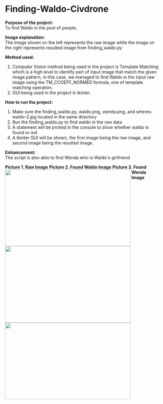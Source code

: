 # Finding-Waldo-Civdrone



<strong>Purpose of the project:</strong><br/>
To find Waldo in the pool of people.

<strong>Image explanation:</strong><br/>
The image shown on the left represents the raw image while the image on the right represents resulted image from finding_waldo.py

<strong>Method used:</strong><br/>
1. Computer Vision method being used in the project is Template Matching which is a high level to identify part of input image that match the given image pattern, in this case, we managed to find Waldo in the input raw image using the TM_CCOEFF_NORMED formula, one of template matching operation.
2. GUI being used in the project is tkinter.

<strong>How to run the project:</strong>
1. Make sure the finding_waldo.py, waldo.png, wenda.png, and wheres-waldo-2.jpg located in the same directory
2. Run the finding_waldo.py to find waldo in the raw data
3. A statement will be printed in the console to show whether waldo is found or not
4. A tkinter GUI will be shown, the first image being the raw image, and second image being the resulted image.

<strong>Enhancement:</strong><br/>
The script is also able to find Wenda who is Waldo's girlfriend

<strong>Picture 1. Raw Image</strong>
<img align="left" src="https://github.com/Kevintirta/Finding-Waldo-Civdrone/blob/master/raw_image.png" width="410" height="250">
<strong>Picture 2. Found Waldo Image</strong>
<img align="left" src="https://github.com/Kevintirta/Finding-Waldo-Civdrone/blob/master/found_waldo_image.png" width="410" height="250">
<strong>Picture 3. Found Wenda Image</strong>
<img align="left" src="https://github.com/Kevintirta/Finding-Waldo-Civdrone/blob/master/found_wenda_image.png" width="410" height="250">

